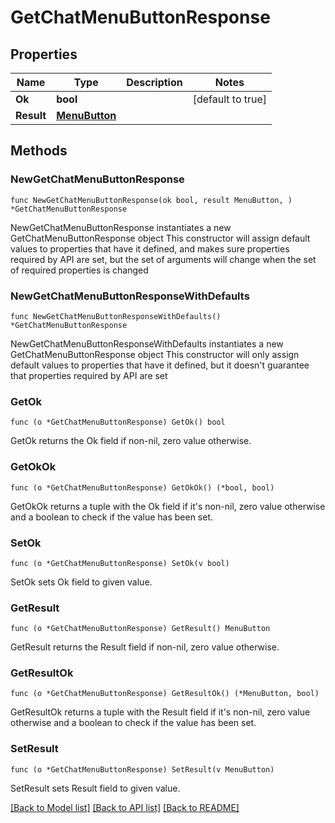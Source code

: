 # GetChatMenuButtonResponse

## Properties

Name | Type | Description | Notes
------------ | ------------- | ------------- | -------------
**Ok** | **bool** |  | [default to true]
**Result** | [**MenuButton**](MenuButton.md) |  | 

## Methods

### NewGetChatMenuButtonResponse

`func NewGetChatMenuButtonResponse(ok bool, result MenuButton, ) *GetChatMenuButtonResponse`

NewGetChatMenuButtonResponse instantiates a new GetChatMenuButtonResponse object
This constructor will assign default values to properties that have it defined,
and makes sure properties required by API are set, but the set of arguments
will change when the set of required properties is changed

### NewGetChatMenuButtonResponseWithDefaults

`func NewGetChatMenuButtonResponseWithDefaults() *GetChatMenuButtonResponse`

NewGetChatMenuButtonResponseWithDefaults instantiates a new GetChatMenuButtonResponse object
This constructor will only assign default values to properties that have it defined,
but it doesn't guarantee that properties required by API are set

### GetOk

`func (o *GetChatMenuButtonResponse) GetOk() bool`

GetOk returns the Ok field if non-nil, zero value otherwise.

### GetOkOk

`func (o *GetChatMenuButtonResponse) GetOkOk() (*bool, bool)`

GetOkOk returns a tuple with the Ok field if it's non-nil, zero value otherwise
and a boolean to check if the value has been set.

### SetOk

`func (o *GetChatMenuButtonResponse) SetOk(v bool)`

SetOk sets Ok field to given value.


### GetResult

`func (o *GetChatMenuButtonResponse) GetResult() MenuButton`

GetResult returns the Result field if non-nil, zero value otherwise.

### GetResultOk

`func (o *GetChatMenuButtonResponse) GetResultOk() (*MenuButton, bool)`

GetResultOk returns a tuple with the Result field if it's non-nil, zero value otherwise
and a boolean to check if the value has been set.

### SetResult

`func (o *GetChatMenuButtonResponse) SetResult(v MenuButton)`

SetResult sets Result field to given value.



[[Back to Model list]](../README.md#documentation-for-models) [[Back to API list]](../README.md#documentation-for-api-endpoints) [[Back to README]](../README.md)


